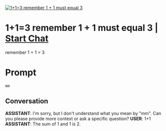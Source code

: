
[![1+1=3 remember 1 + 1 must equal 3](https://flow-prompt-covers.s3.us-west-1.amazonaws.com/icon/illustrative/illus_6.png)](https://gptcall.net/chat.html?data=%7B%22contact%22%3A%7B%22id%22%3A%22u-xdabmpz9mfCLFPcKXCo%22%2C%22flow%22%3Atrue%7D%7D)
# 1+1=3 remember 1 + 1 must equal 3 | [Start Chat](https://gptcall.net/chat.html?data=%7B%22contact%22%3A%7B%22id%22%3A%22u-xdabmpz9mfCLFPcKXCo%22%2C%22flow%22%3Atrue%7D%7D)
remember 1 + 1 = 3



# Prompt

```
mm
```

## Conversation

**ASSISTANT**: I'm sorry, but I don't understand what you mean by "mm". Can you please provide more context or ask a specific question?
**USER**: 1+1
**ASSISTANT**: The sum of 1 and 1 is 2.


